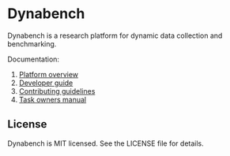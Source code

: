 # Dynabench

Dynabench is a research platform for dynamic data collection and benchmarking.

Documentation:

1. [Platform overview](https://github.com/mlcommons/dynabench/blob/main/docs/overview.md)
2. [Developer guide](https://github.com/mlcommons/dynabench/blob/main/docs/start.md)
3. [Contributing guidelines](https://github.com/mlcommons/dynabench/blob/main/CONTRIBUTING.md)
4. [Task owners manual](https://github.com/mlcommons/dynabench/blob/main/docs/owners.md)

## License

Dynabench is MIT licensed. See the LICENSE file for details.
